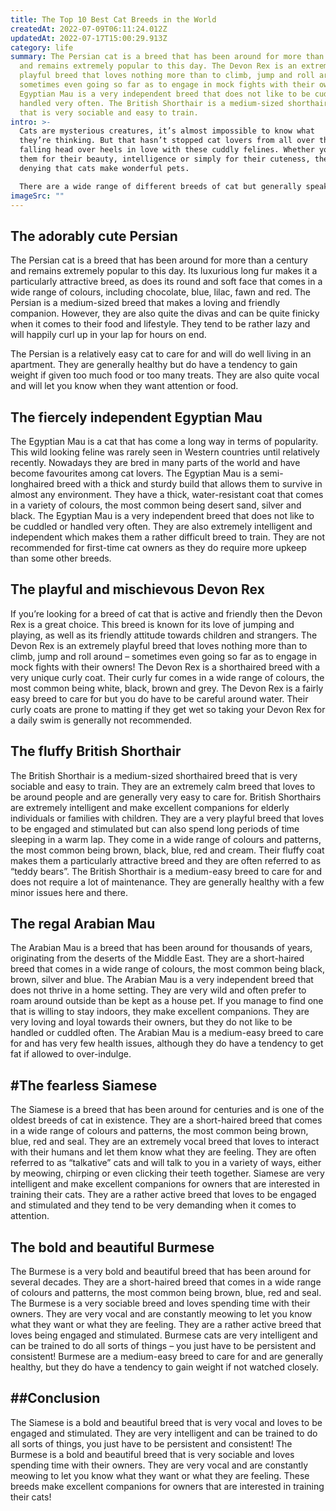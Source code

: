```yaml
---
title: The Top 10 Best Cat Breeds in the World
createdAt: 2022-07-09T06:11:24.012Z
updatedAt: 2022-07-17T15:00:29.913Z
category: life
summary: The Persian cat is a breed that has been around for more than a century
  and remains extremely popular to this day. The Devon Rex is an extremely
  playful breed that loves nothing more than to climb, jump and roll around –
  sometimes even going so far as to engage in mock fights with their owners. The
  Egyptian Mau is a very independent breed that does not like to be cuddled or
  handled very often. The British Shorthair is a medium-sized shorthaired breed
  that is very sociable and easy to train.
intro: >-
  Cats are mysterious creatures, it’s almost impossible to know what
  they’re thinking. But that hasn’t stopped cat lovers from all over the world
  falling head over heels in love with these cuddly felines. Whether you like
  them for their beauty, intelligence or simply for their cuteness, there is no
  denying that cats make wonderful pets. 

  There are a wide range of different breeds of cat but generally speaking there are two main categories; longhaired and shorthaired cats. Within these two groups there are numerous sub-groups and hybrids with specific traits from different types of cat – check out this article to learn more about the basic types of cat!
imageSrc: ""
---
```


## The adorably cute Persian

The Persian cat is a breed that has been around for more than a century and remains extremely popular to this day. Its luxurious long fur makes it a particularly attractive breed, as does its round and soft face that comes in a wide range of colours, including chocolate, blue, lilac, fawn and red.
The Persian is a medium-sized breed that makes a loving and friendly companion. However, they are also quite the divas and can be quite finicky when it comes to their food and lifestyle. They tend to be rather lazy and will happily curl up in your lap for hours on end.

The Persian is a relatively easy cat to care for and will do well living in an apartment. They are generally healthy but do have a tendency to gain weight if given too much food or too many treats.
They are also quite vocal and will let you know when they want attention or food.

## The fiercely independent Egyptian Mau

The Egyptian Mau is a cat that has come a long way in terms of popularity. This wild looking feline was rarely seen in Western countries until relatively recently. Nowadays they are bred in many parts of the world and have become favourites among cat lovers. 
The Egyptian Mau is a semi-longhaired breed with a thick and sturdy build that allows them to survive in almost any environment. They have a thick, water-resistant coat that comes in a variety of colours, the most common being desert sand, silver and black.
The Egyptian Mau is a very independent breed that does not like to be cuddled or handled very often. They are also extremely intelligent and independent which makes them a rather difficult breed to train.
They are not recommended for first-time cat owners as they do require more upkeep than some other breeds.

## The playful and mischievous Devon Rex

If you’re looking for a breed of cat that is active and friendly then the Devon Rex is a great choice. This breed is known for its love of jumping and playing, as well as its friendly attitude towards children and strangers. The Devon Rex is an extremely playful breed that loves nothing more than to climb, jump and roll around – sometimes even going so far as to engage in mock fights with their owners!
The Devon Rex is a shorthaired breed with a very unique curly coat. Their curly fur comes in a wide range of colours, the most common being white, black, brown and grey.
The Devon Rex is a fairly easy breed to care for but you do have to be careful around water. Their curly coats are prone to matting if they get wet so taking your Devon Rex for a daily swim is generally not recommended.

## The fluffy British Shorthair

The British Shorthair is a medium-sized shorthaired breed that is very sociable and easy to train. They are an extremely calm breed that loves to be around people and are generally very easy to care for.
British Shorthairs are extremely intelligent and make excellent companions for elderly individuals or families with children. They are a very playful breed that loves to be engaged and stimulated but can also spend long periods of time sleeping in a warm lap.
They come in a wide range of colours and patterns, the most common being brown, black, blue, red and cream. Their fluffy coat makes them a particularly attractive breed and they are often referred to as “teddy bears”.
The British Shorthair is a medium-easy breed to care for and does not require a lot of maintenance. They are generally healthy with a few minor issues here and there.

## The regal Arabian Mau

The Arabian Mau is a breed that has been around for thousands of years, originating from the deserts of the Middle East. They are a short-haired breed that comes in a wide range of colours, the most common being black, brown, silver and blue.
The Arabian Mau is a very independent breed that does not thrive in a home setting. They are very wild and often prefer to roam around outside than be kept as a house pet. If you manage to find one that is willing to stay indoors, they make excellent companions. They are very loving and loyal towards their owners, but they do not like to be handled or cuddled often.
The Arabian Mau is a medium-easy breed to care for and has very few health issues, although they do have a tendency to get fat if allowed to over-indulge.

## #The fearless Siamese

The Siamese is a breed that has been around for centuries and is one of the oldest breeds of cat in existence. They are a short-haired breed that comes in a wide range of colours and patterns, the most common being brown, blue, red and seal.
They are an extremely vocal breed that loves to interact with their humans and let them know what they are feeling. They are often referred to as “talkative” cats and will talk to you in a variety of ways, either by meowing, chirping or even clicking their teeth together.
Siamese are very intelligent and make excellent companions for owners that are interested in training their cats.
They are a rather active breed that loves to be engaged and stimulated and they tend to be very demanding when it comes to attention.

## The bold and beautiful Burmese

The Burmese is a very bold and beautiful breed that has been around for several decades. They are a short-haired breed that comes in a wide range of colours and patterns, the most common being brown, blue, red and seal.
The Burmese is a very sociable breed and loves spending time with their owners. They are very vocal and are constantly meowing to let you know what they want or what they are feeling.
They are a rather active breed that loves being engaged and stimulated. Burmese cats are very intelligent and can be trained to do all sorts of things – you just have to be persistent and consistent!
Burmese are a medium-easy breed to care for and are generally healthy, but they do have a tendency to gain weight if not watched closely.

## ##Conclusion

The Siamese is a bold and beautiful breed that is very vocal and loves to be engaged and stimulated. They are very intelligent and can be trained to do all sorts of things, you just have to be persistent and consistent! The Burmese is a bold and beautiful breed that is very sociable and loves spending time with their owners. They are very vocal and are constantly meowing to let you know what they want or what they are feeling. These breeds make excellent companions for owners that are interested in training their cats!

